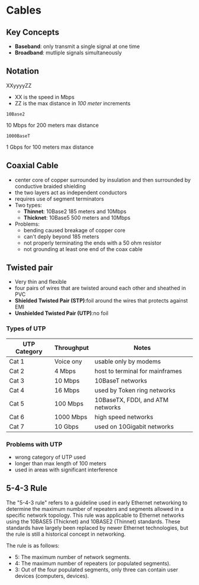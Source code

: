 # Cables

## Key Concepts
- **Baseband**: only transmit a single signal at one time
- **Broadband**: mutliple signals simultaneously

## Notation
XXyyyyZZ
- XX is the speed in Mbps
- ZZ is the max distance in _100 meter_ increments

```
10Base2
```
10 Mbps for 200 meters max distance

```
1000BaseT
```
1 Gbps for 100 meters max distance

## Coaxial Cable
- center core of copper surrounded by insulation and then surrounded by conductive braided shielding
- the two layers act as independent conductors
- requires use of segment terminators
- Two types:
  - **Thinnet**: 10Base2 185 meters and 10Mbps
  - **Thicknet**: 10Base5 500 meters and 10Mbps
- Problems:
  - bending caused breakage of copper core
  - can't deply beyond 185 meters
  - not properly terminating the ends with a 50 ohm resistor
  - not grounding at least one end of the coax cable
 
## Twisted pair
- Very thin and flexible
- four  pairs of wires that are twisted around each other and sheathed in PVC
- **Shielded Twisted Pair (STP)**:foil around the wires that protects against EMI
- **Unshielded Twisted Pair (UTP)**:no foil

### Types of UTP
| UTP Category | Throughput | Notes |
|----|----|----|
|Cat 1|Voice ony|usable only by modems |
|Cat 2|4 Mbps|host to terminal for mainframes |
|Cat 3|10 Mbps|10BaseT networks |
|Cat 4|16 Mbps |used by Token ring networks |
|Cat 5|100 Mbps |10BaseTX, FDDI, and ATM networks |
|Cat 6|1000 Mbps |high speed networks |
|Cat 7|10 Gbps |used on 10Gigabit networks |

### Problems with UTP
- wrong category of UTP used
- longer than max length of 100 meters
- used in areas with significant interference


## 5-4-3 Rule
The "5-4-3 rule" refers to a guideline used in early Ethernet networking to determine the maximum number 
of repeaters and segments allowed in a specific network topology. This rule was applicable to Ethernet 
networks using the 10BASE5 (Thicknet) and 10BASE2 (Thinnet) standards. These standards have largely 
been replaced by newer Ethernet technologies, but the rule is still a historical concept in networking.

The rule is as follows:

- 5: The maximum number of network segments.
- 4: The maximum number of repeaters (or populated segments).
- 3: Out of the four populated segments, only three can contain user devices (computers, devices).
